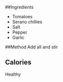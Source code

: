##Ingredients
* Tomatoes
* Serano chillies
* Salt
* Pepper
* Garlic

##Method
Add all and stir

## Calories
Healthy

